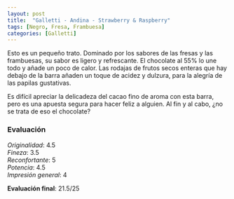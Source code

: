 ```yaml
---
layout: post
title:  "Galletti - Andina - Strawberry & Raspberry"
tags: [Negro, Fresa, Frambuesa] 
categories: [Galletti]
---
```


Esto es un pequeño trato. 
Dominado por los sabores de las fresas y las frambuesas, su sabor es ligero y refrescante. El chocolate al 55% lo une todo y añade un poco de calor. Las rodajas de frutos secos enteras que hay debajo de la barra añaden un toque de acidez y dulzura, para la alegría de las papilas gustativas.

Es difícil apreciar la delicadeza del cacao fino de aroma con esta barra, pero es una apuesta segura para hacer feliz a alguien. Al fin y al cabo, ¿no se trata de eso el chocolate? 


### Evaluación

_Originalidad_: 4.5  
_Fineza_: 3.5  
_Reconfortante_: 5  
_Potencia_: 4.5  
_Impresión general_: 4

**Evaluación final**: 21.5/25
